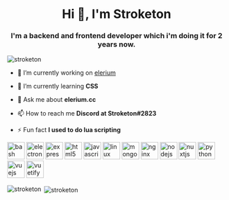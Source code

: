<h1 align="center">Hi 👋, I'm Stroketon</h1>
<h3 align="center">I'm a backend and frontend developer which i'm doing it for 2 years now.</h3>

<p align="left"> <img src="https://komarev.com/ghpvc/?username=stroketon" alt="stroketon" /> </p>

- 🔭 I’m currently working on [elerium](https://elerium.cc)

- 🌱 I’m currently learning **CSS**

- 💬 Ask me about **elerium.cc**

- 📫 How to reach me **Discord at Stroketon#2823**

- ⚡ Fun fact **I used to do lua scripting**

<p align="left"><img src="https://www.vectorlogo.zone/logos/gnu_bash/gnu_bash-icon.svg" alt="bash" width="40" height="40"/> <img src="https://devicons.github.io/devicon/devicon.git/icons/electron/electron-original.svg" alt="electron" width="40" height="40"/> <img src="https://devicons.github.io/devicon/devicon.git/icons/express/express-original-wordmark.svg" alt="express" width="40" height="40"/> <img src="https://devicons.github.io/devicon/devicon.git/icons/html5/html5-original-wordmark.svg" alt="html5" width="40" height="40"/> <img src="https://devicons.github.io/devicon/devicon.git/icons/javascript/javascript-original.svg" alt="javascript" width="40" height="40"/> <img src="https://devicons.github.io/devicon/devicon.git/icons/linux/linux-original.svg" alt="linux" width="40" height="40"/> <img src="https://devicons.github.io/devicon/devicon.git/icons/mongodb/mongodb-original-wordmark.svg" alt="mongodb" width="40" height="40"/> <img src="https://devicons.github.io/devicon/devicon.git/icons/nginx/nginx-original.svg" alt="nginx" width="40" height="40"/> <img src="https://devicons.github.io/devicon/devicon.git/icons/nodejs/nodejs-original-wordmark.svg" alt="nodejs" width="40" height="40"/> <img src="https://www.vectorlogo.zone/logos/nuxtjs/nuxtjs-icon.svg" alt="nuxtjs" width="40" height="40"/> <img src="https://devicons.github.io/devicon/devicon.git/icons/python/python-original.svg" alt="python" width="40" height="40"/> <img src="https://devicons.github.io/devicon/devicon.git/icons/vuejs/vuejs-original-wordmark.svg" alt="vuejs" width="40" height="40"/> <img src="https://bestofjs.org/logos/vuetify.svg" alt="vuetify" width="40" height="40"/></p>

<p><img align="left" src="https://github-readme-stats.vercel.app/api/top-langs/?username=stroketon&layout=compact" alt="stroketon" /></p>

<p>&nbsp;<img align="center" src="https://github-readme-stats.vercel.app/api?username=stroketon&show_icons=true" alt="stroketon" /></p>

